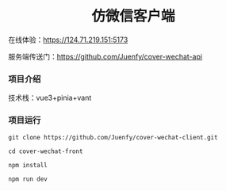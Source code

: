 # <center>仿微信客户端</center>

在线体验：https://124.71.219.151:5173

服务端传送门：https://github.com/Juenfy/cover-wechat-api

### 项目介绍
技术栈：vue3+pinia+vant

### 项目运行

```shell
git clone https://github.com/Juenfy/cover-wechat-client.git
```

```shell
cd cover-wechat-front
```

```shell
npm install
```

```shell
npm run dev
```



